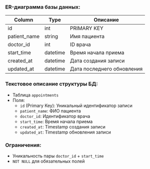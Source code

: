 ### ER-диаграмма базы данных:

| Column        | Type       | Описание                      |
|---------------|------------|-------------------------------|
| id            | int        | PRIMARY KEY                   |
| patient_name  | string     | Имя пациента                  |
| doctor_id     | int        | ID врача                      |
| start_time    | datetime   | Время начала приема           |
| created_at    | datetime   | Дата создания записи          |
| updated_at    | datetime   | Дата последнего обновления    |


### Текстовое описание структуры БД:

- Таблица `appointments`
- Поля:
  - `id` (Primary Key): Уникальный идентификатор записи
  - `patient_name`: ФИО пациента
  - `doctor_id`: Идентификатор врача 
  - `start_time`: Время начала приема
  - `created_at`: Timestamp создания записи
  - `updated_at`: Timestamp обновления записи

### Ограничения:

- Уникальность пары `doctor_id` + `start_time`
- `NOT NULL` для обязательных полей